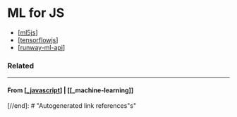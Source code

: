 # ML for JS

- [[ml5js]]
- [[tensorflowjs]]
- [[runway-ml-api]]

### Related

---

#### **From** [[_javascript]] | [[_machine-learning]]

[//begin]: # "Autogenerated link references for markdown compatibility"
[ml5js]: ml5js "ml5 js"
[tensorflowjs]: tensorflowjs "Tensorflowjs"
[runway-ml-api]: runway-ml-api "RunwayML API"
[_javascript]: ../_javascript "Javascript"
[//end]: # "Autogenerated link references"s"
